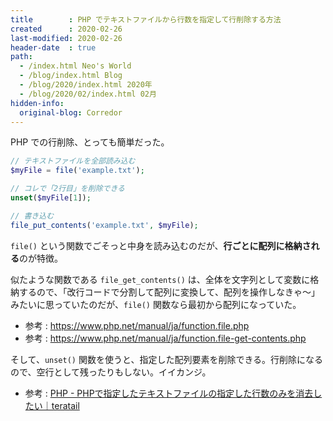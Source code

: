 ```yaml
---
title        : PHP でテキストファイルから行数を指定して行削除する方法
created      : 2020-02-26
last-modified: 2020-02-26
header-date  : true
path:
  - /index.html Neo's World
  - /blog/index.html Blog
  - /blog/2020/index.html 2020年
  - /blog/2020/02/index.html 02月
hidden-info:
  original-blog: Corredor
---
```


PHP での行削除、とっても簡単だった。

```php
// テキストファイルを全部読み込む
$myFile = file('example.txt');

// コレで「2行目」を削除できる
unset($myFile[1]);

// 書き込む
file_put_contents('example.txt', $myFile);
```

`file()` という関数でごそっと中身を読み込むのだが、**行ごとに配列に格納される**のが特徴。

似たような関数である `file_get_contents()` は、全体を文字列として変数に格納するので、「改行コードで分割して配列に変換して、配列を操作しなきゃ〜」みたいに思っていたのだが、`file()` 関数なら最初から配列になっていた。

- 参考 : <https://www.php.net/manual/ja/function.file.php>
- 参考 : <https://www.php.net/manual/ja/function.file-get-contents.php>

そして、`unset()` 関数を使うと、指定した配列要素を削除できる。行削除になるので、空行として残ったりもしない。イイカンジ。

- 参考 : [PHP - PHPで指定したテキストファイルの指定した行数のみを消去したい｜teratail](https://teratail.com/questions/2451)
